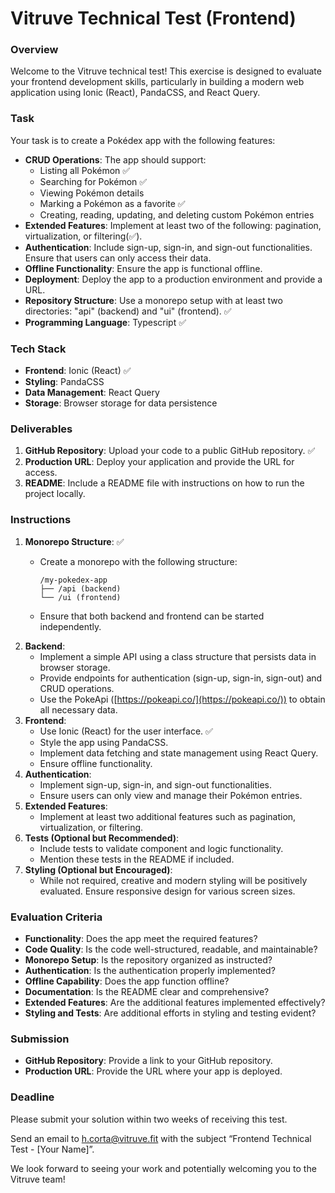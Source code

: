 # Vitruve Technical Test (Frontend)

### Overview

Welcome to the Vitruve technical test! This exercise is designed to evaluate your frontend development skills, particularly in building a modern web application using Ionic (React), PandaCSS, and React Query.

### Task

Your task is to create a Pokédex app with the following features:

- **CRUD Operations**: The app should support:
    - Listing all Pokémon ✅
    - Searching for Pokémon ✅
    - Viewing Pokémon details
    - Marking a Pokémon as a favorite ✅
    - Creating, reading, updating, and deleting custom Pokémon entries
- **Extended Features**: Implement at least two of the following: pagination, virtualization, or filtering(✅).
- **Authentication**: Include sign-up, sign-in, and sign-out functionalities. Ensure that users can only access their data.
- **Offline Functionality**: Ensure the app is functional offline.
- **Deployment**: Deploy the app to a production environment and provide a URL.
- **Repository Structure**: Use a monorepo setup with at least two directories: "api" (backend) and "ui" (frontend). ✅
- **Programming Language**: Typescript ✅

### Tech Stack

- **Frontend**: Ionic (React) ✅
- **Styling**: PandaCSS
- **Data Management**: React Query
- **Storage**: Browser storage for data persistence

### Deliverables

1. **GitHub Repository**: Upload your code to a public GitHub repository. ✅
2. **Production URL**: Deploy your application and provide the URL for access.
3. **README**: Include a README file with instructions on how to run the project locally.

### Instructions

1. **Monorepo Structure**: ✅
    - Create a monorepo with the following structure:
        
        ```
        /my-pokedex-app
        ├── /api (backend)
        └── /ui (frontend)
        
        ```
        
    - Ensure that both backend and frontend can be started independently.
2. **Backend**:
    - Implement a simple API using a class structure that persists data in browser storage.
    - Provide endpoints for authentication (sign-up, sign-in, sign-out) and CRUD operations.
    - Use the PokeApi ([https://pokeapi.co/](https://pokeapi.co/)) to obtain all necessary data.
3. **Frontend**:
    - Use Ionic (React) for the user interface. ✅
    - Style the app using PandaCSS.
    - Implement data fetching and state management using React Query.
    - Ensure offline functionality.
4. **Authentication**:
    - Implement sign-up, sign-in, and sign-out functionalities.
    - Ensure users can only view and manage their Pokémon entries.
5. **Extended Features**:
    - Implement at least two additional features such as pagination, virtualization, or filtering.
6. **Tests (Optional but Recommended)**:
    - Include tests to validate component and logic functionality.
    - Mention these tests in the README if included.
7. **Styling (Optional but Encouraged)**:
    - While not required, creative and modern styling will be positively evaluated. Ensure responsive design for various screen sizes.

### Evaluation Criteria

- **Functionality**: Does the app meet the required features?
- **Code Quality**: Is the code well-structured, readable, and maintainable?
- **Monorepo Setup**: Is the repository organized as instructed?
- **Authentication**: Is the authentication properly implemented?
- **Offline Capability**: Does the app function offline?
- **Documentation**: Is the README clear and comprehensive?
- **Extended Features**: Are the additional features implemented effectively?
- **Styling and Tests**: Are additional efforts in styling and testing evident?

### Submission

- **GitHub Repository**: Provide a link to your GitHub repository.
- **Production URL**: Provide the URL where your app is deployed.

### Deadline

Please submit your solution within two weeks of receiving this test.

Send an email to [h.corta@vitruve.fit](mailto:h.corta@vitruve.fit) with the subject “Frontend Technical Test - [Your Name]”.

We look forward to seeing your work and potentially welcoming you to the Vitruve team!